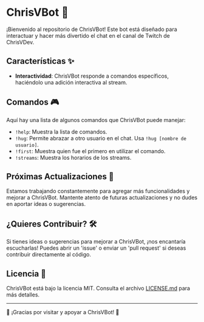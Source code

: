 # ChrisVBot 🤖

¡Bienvenido al repositorio de ChrisVBot! Este bot está diseñado para interactuar y hacer más divertido el chat en el canal de Twitch de ChrisVDev.

## Características ✨

- **Interactividad**: ChrisVBot responde a comandos específicos, haciéndolo una adición interactiva al stream.

## Comandos 🎮

Aquí hay una lista de algunos comandos que ChrisVBot puede manejar:

- `!help`: Muestra la lista de comandos.
- `!hug`: Permite abrazar a otro usuario en el chat. Usa `!hug [nombre de usuario]`.
- `!first`: Muestra quien fue el primero en utilizar el comando.
- `!streams`: Muestra los horarios de los streams.

## Próximas Actualizaciones 🚀

Estamos trabajando constantemente para agregar más funcionalidades y mejorar a ChrisVBot. Mantente atento de futuras actualizaciones y no dudes en aportar ideas o sugerencias.

## ¿Quieres Contribuir? 🛠

Si tienes ideas o sugerencias para mejorar a ChrisVBot, ¡nos encantaría escucharlas! Puedes abrir un 'issue' o enviar un 'pull request' si deseas contribuir directamente al código.

## Licencia 📄

ChrisVBot está bajo la licencia MIT. Consulta el archivo [LICENSE.md](LICENSE.md) para más detalles.

---

🎉 ¡Gracias por visitar y apoyar a ChrisVBot! 🎉